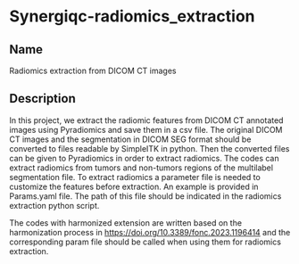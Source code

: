 # Synergiqc-radiomics_extraction

## Name
Radiomics extraction from DICOM CT images

## Description

In this project, we extract the radiomic features from DICOM CT annotated images using Pyradiomics and save them in a csv file. The original DICOM CT images and the segmentation in DICOM SEG format should be converted to files readable by SimpleITK in python. Then the converted files can be given to Pyradiomics in order to extract radiomics. The codes can extract radiomics from tumors and non-tumors regions of the multilabel segmentation file. 
To extract radiomics a parameter file is needed to customize the features before extraction. An example is provided in Params.yaml file. The path of this file should be indicated in the radiomics extraction python script.

The codes with harmonized extension are written based on the harmonization process in https://doi.org/10.3389/fonc.2023.1196414 and the corresponding param file should be called when using them for radiomics extraction.
